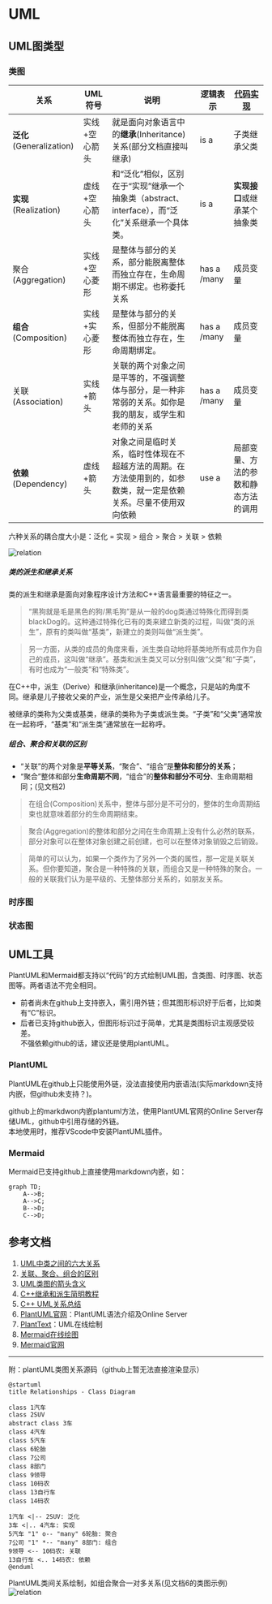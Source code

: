 # UML

## UML图类型

### 类图

|关系|UML符号|说明|逻辑表示|[代码实现](relation.md)|
|--|--|--|--|--|
|**泛化**(Generalization)|实线+空心箭头|就是面向对象语言中的**继承**(Inheritance)关系(部分文档直接叫继承)|is a|子类继承父类|
|**实现**(Realization)|虚线+空心箭头|和“泛化”相似，区别在于“实现”继承一个抽象类（abstract、interface），而“泛化”关系继承一个具体类。|is a|**实现接口**或继承某个抽象类|
|聚合(Aggregation)|实线+空心菱形|是整体与部分的关系，部分能脱离整体而独立存在，生命周期不绑定。也称委托关系|has a /many|成员变量|
|**组合**(Composition)|实线+实心菱形|是整体与部分的关系，但部分不能脱离整体而独立存在，生命周期绑定。|has a /many|成员变量|
|关联(Association)|实线+箭头|关联的两个对象之间是平等的，不强调整体与部分，是一种非常弱的关系。如你是我的朋友，或学生和老师的关系|has a /many|成员变量|
|**依赖**(Dependency)|虚线+箭头|对象之间是临时关系，临时性体现在不超越方法的周期。在方法使用到的，如参数类，就一定是依赖关系。尽量不使用双向依赖|use a|局部变量、方法的参数和静态方法的调用|

六种关系的耦合度大小是：泛化 = 实现 > 组合 > 聚合 > 关联 > 依赖  

![relation](https://www.plantuml.com/plantuml/png/SoWkIImgAStDuIh9BCb9LGXApKaioSpFAyx8B2XMq5LmpaaiBbPmoKnCBqhCvU9A1dCDdstS-sBlCYZFA3WqZ2ingRYaA36vH04YPeoGDa5HR8h2CtknTzsBvZuep_nfwvgd_JkWF8kNpIjUJby1vLc-NDJsTFqUc0CCdYzeVDes1yOrVj6-wiN27eJ1XYPG1LnGjohOrEZgWfrgfV1iy-odFTEuZ272Udem9refF5qtxtdV1YvJg1ubGoM5VA0sfTp4l4ebc6kj55uqpdeweOCBwbwmCYsuCfZ3hHIUxsu1AOCwNS56LnVkSA1LhPjVD4xXGdAwWesU7j3XC0LFzirziNKQbqDgNWemUW00)

##### 类的派生和继承关系

类的派生和继承是面向对象程序设计方法和C++语言最重要的特征之一。

> “黑狗就是毛是黑色的狗/黑毛狗”是从一般的dog类通过特殊化而得到类blackDog的。这种通过特殊化已有的类来建立新类的过程，叫做“类的派生”，原有的类叫做“基类”，新建立的类则叫做“派生类”。

> 另一方面，从类的成员的角度来看，派生类自动地将基类地所有成员作为自己的成员，这叫做“继承”。基类和派生类又可以分别叫做“父类”和“子类”，有时也成为“一般类”和“特殊类”。

在C++中，派生（Derive）和继承(inheritance)是一个概念，只是站的角度不同。继承是儿子接收父亲的产业，派生是父亲把产业传承给儿子。

被继承的类称为父类或基类，继承的类称为子类或派生类。“子类”和“父类”通常放在一起称呼，“基类”和“派生类”通常放在一起称呼。

##### 组合、聚合和关联的区别
- “关联”的两个对象是**平等关系**，“聚合”、“组合”是**整体和部分的关系**；
- “聚合”整体和部分**生命周期不同**，“组合”的**整体和部分不可分**、生命周期相同；(见文档2)  
> 在组合(Composition)关系中，整体与部分是不可分的，整体的生命周期结束也就意味着部分的生命周期结束。

> 聚合(Aggregation)的整体和部分之间在生命周期上没有什么必然的联系，部分对象可以在整体对象创建之前创建，也可以在整体对象销毁之后销毁。

> 简单的可以认为，如果一个类作为了另外一个类的属性，那一定是关联关系。但你要知道，聚合是一种特殊的关联，而组合又是一种特殊的聚合。一般的关联我们认为是平级的、无整体部分关系的，如朋友关系。

### 时序图

### 状态图


## UML工具

PlantUML和Mermaid都支持以“代码”的方式绘制UML图，含类图、时序图、状态图等。两者语法不完全相同。  
- 前者尚未在github上支持嵌入，需引用外链；但其图形标识好于后者，比如类有“C”标识。  
- 后者已支持github嵌入，但图形标识过于简单，尤其是类图标识主观感受较差。   
不强依赖github的话，建议还是使用plantUML。

### PlantUML

PlantUML在github上只能使用外链，没法直接使用内嵌语法(实际markdown支持内嵌，但github未支持？)。

github上的markdwon内嵌plantuml方法，使用PlantUML官网的Online Server存储UML，github中引用存储的外链。  
本地使用时，推荐VScode中安装PlantUML插件。

### Mermaid

Mermaid已支持github上直接使用markdown内嵌，如：

```mermaid
graph TD;
    A-->B;
    A-->C;
    B-->D;
    C-->D;
```

## 参考文档
1. [UML中类之间的六大关系](https://blog.csdn.net/ruren1/article/details/81584232?utm_medium=distribute.pc_relevant.none-task-blog-2%7Edefault%7EBlogCommendFromMachineLearnPai2%7Edefault-1.control&depth_1-utm_source=distribute.pc_relevant.none-task-blog-2%7Edefault%7EBlogCommendFromMachineLearnPai2%7Edefault-1.control)
2. [关联、聚合、组合的区别](https://zhuanlan.zhihu.com/p/359672087)
3. [UML类图的箭头含义](https://www.jianshu.com/p/8969ab8c48c7)
4. [C++继承和派生简明教程](http://c.biancheng.net/view/2264.html)
5. [C++ UML关系总结](https://www.daimajiaoliu.com/daima/47192348b900403)
6. [PlantUML官网](https://plantuml.com/zh/)：PlantUML语法介绍及Online Server
7. [PlantText](https://www.planttext.com/)：UML在线绘制
8. [Mermaid在线绘图](https://mermaid-js.github.io/mermaid-live-editor/)
9. [Mermaid官网](https://mermaid-js.github.io/mermaid/#/)

----

附：plantUML类图关系源码（github上暂无法直接渲染显示）  
```plantuml
@startuml
title Relationships - Class Diagram

class 1汽车
class 2SUV
abstract class 3车
class 4汽车
class 5汽车
class 6轮胎
class 7公司
class 8部门
class 9领导
class 10码农
class 13自行车
class 14码农

1汽车 <|-- 2SUV: 泛化
3车 <|.. 4汽车: 实现
5汽车 "1" o-- "many" 6轮胎: 聚合
7公司 "1" *-- "many" 8部门: 组合
9领导 <-- 10码农: 关联
13自行车 <.. 14码农: 依赖
@enduml

```

PlantUML类间关系绘制，如组合聚合一对多关系(见文档6的类图示例)   
![relation](http://www.plantuml.com/plantuml/png/XO-xwy8m483t_1L7fj-33Ax5eM872uw2SsY33IPt9G-BgF-x1Wv5yB7b8r--tDKnwP2oTw9pEaPe9kESnHsS1C1_Ymcs5dkQOi43sHxMrEqtWsc8mi-lk0X-k1XrIDvWObvHZeRFI_8-8nC76Kf6YFklyxEwtQ5wv2feSJ319esTUI5o-vjMndadoPc4FvL71T9hF4gUi2hjaQ9Dbl23NLPuTaLjiC_UNG40)
